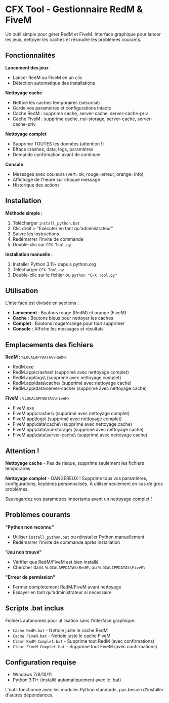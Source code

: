 # CFX Tool - Gestionnaire RedM & FiveM

Un outil simple pour gérer RedM et FiveM. Interface graphique pour lancer les jeux, nettoyer les caches et résoudre les problèmes courants.

## Fonctionnalités

**Lancement des jeux**
- Lancer RedM ou FiveM en un clic
- Détection automatique des installations

**Nettoyage cache**
- Nettoie les caches temporaires (sécurisé)
- Garde vos paramètres et configurations intacts
- Cache RedM : supprime cache, server-cache, server-cache-priv
- Cache FiveM : supprime cache, nui-storage, server-cache, server-cache-priv

**Nettoyage complet** 
- Supprime TOUTES les données (attention !)
- Efface crashes, data, logs, paramètres
- Demande confirmation avant de continuer

**Console**
- Messages avec couleurs (vert=ok, rouge=erreur, orange=info)
- Affichage de l'heure sur chaque message
- Historique des actions

## Installation

**Méthode simple :**
1. Télécharger `install_python.bat`
2. Clic droit > "Exécuter en tant qu'administrateur" 
3. Suivre les instructions
4. Redémarrer l'invite de commande
5. Double-clic sur `CFX Tool.py`

**Installation manuelle :**
1. Installer Python 3.11+ depuis python.org
2. Télécharger `CFX Tool.py`
3. Double-clic sur le fichier ou `python "CFX Tool.py"`

## Utilisation

L'interface est divisée en sections :

- **Lancement** : Boutons rouge (RedM) et orange (FiveM)
- **Cache** : Boutons bleus pour nettoyer les caches
- **Complet** : Boutons rouge/orange pour tout supprimer
- **Console** : Affiche les messages et résultats

## Emplacements des fichiers

**RedM :** `%LOCALAPPDATA%\RedM\`
- RedM.exe 
- RedM.app\crashes\ (supprimé avec nettoyage complet)
- RedM.app\logs\ (supprimé avec nettoyage complet)  
- RedM.app\data\cache\ (supprimé avec nettoyage cache)
- RedM.app\data\server-cache\ (supprimé avec nettoyage cache)

**FiveM :** `%LOCALAPPDATA%\FiveM\`
- FiveM.exe
- FiveM.app\crashes\ (supprimé avec nettoyage complet)
- FiveM.app\logs\ (supprimé avec nettoyage complet)
- FiveM.app\data\cache\ (supprimé avec nettoyage cache) 
- FiveM.app\data\nui-storage\ (supprimé avec nettoyage cache)
- FiveM.app\data\server-cache\ (supprimé avec nettoyage cache)

## Attention !

**Nettoyage cache** - Pas de risque, supprime seulement les fichiers temporaires

**Nettoyage complet** - DANGEREUX ! Supprime tous vos paramètres, configurations, keybinds personnalisés. À utiliser seulement en cas de gros problèmes.

Sauvegardez vos paramètres importants avant un nettoyage complet !

## Problèmes courants

**"Python non reconnu"**
- Utiliser `install_python.bat` ou réinstaller Python manuellement
- Redémarrer l'invite de commande après installation

**"Jeu non trouvé"** 
- Vérifier que RedM/FiveM est bien installé
- Chercher dans `%LOCALAPPDATA%\RedM\` ou `%LOCALAPPDATA%\FiveM\`

**"Erreur de permission"**
- Fermer complètement RedM/FiveM avant nettoyage
- Essayer en tant qu'administrateur si nécessaire

## Scripts .bat inclus

Fichiers autonomes pour utilisation sans l'interface graphique :

- `Cache RedM.bat` - Nettoie juste le cache RedM
- `Cache FiveM.bat` - Nettoie juste le cache FiveM  
- `Clear RedM Complet.bat` - Supprime tout RedM (avec confirmations)
- `Clear FiveM Complet.bat` - Supprime tout FiveM (avec confirmations)

## Configuration requise

- Windows 7/8/10/11
- Python 3.11+ (installé automatiquement avec le .bat)

L'outil fonctionne avec les modules Python standards, pas besoin d'installer d'autres dépendances.
